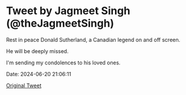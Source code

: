 # Tweet by Jagmeet Singh (@theJagmeetSingh)

Rest in peace Donald Sutherland, a Canadian legend on and off screen.

He will be deeply missed.

I'm sending my condolences to his loved ones.

Date: 2024-06-20 21:06:11

[Original Tweet](https://x.com/theJagmeetSingh/status/1803897154425229667)
